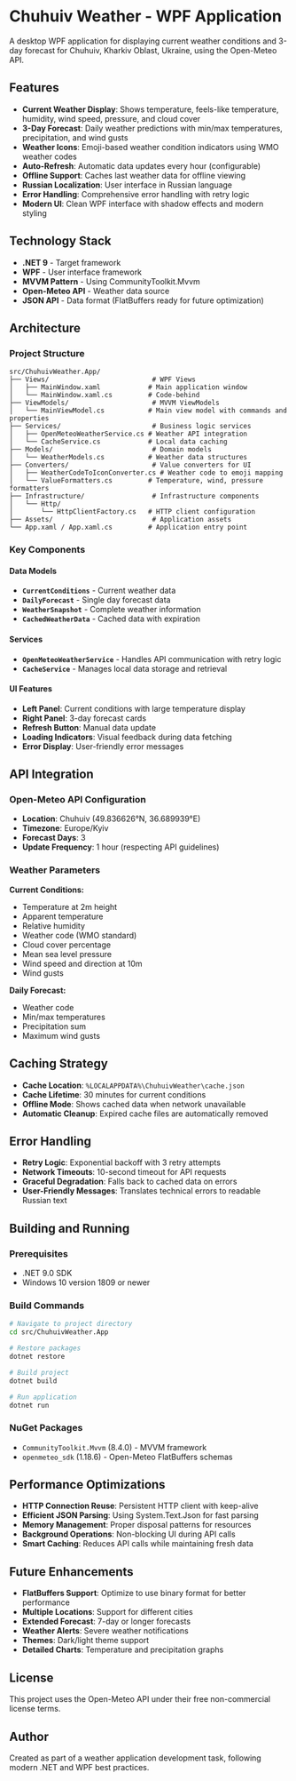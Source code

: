 # Chuhuiv Weather - WPF Application

A desktop WPF application for displaying current weather conditions and 3-day forecast for Chuhuiv, Kharkiv Oblast, Ukraine, using the Open-Meteo API.

## Features

- **Current Weather Display**: Shows temperature, feels-like temperature, humidity, wind speed, pressure, and cloud cover
- **3-Day Forecast**: Daily weather predictions with min/max temperatures, precipitation, and wind gusts
- **Weather Icons**: Emoji-based weather condition indicators using WMO weather codes
- **Auto-Refresh**: Automatic data updates every hour (configurable)
- **Offline Support**: Caches last weather data for offline viewing
- **Russian Localization**: User interface in Russian language
- **Error Handling**: Comprehensive error handling with retry logic
- **Modern UI**: Clean WPF interface with shadow effects and modern styling

## Technology Stack

- **.NET 9** - Target framework
- **WPF** - User interface framework
- **MVVM Pattern** - Using CommunityToolkit.Mvvm
- **Open-Meteo API** - Weather data source
- **JSON API** - Data format (FlatBuffers ready for future optimization)

## Architecture

### Project Structure
```
src/ChuhuivWeather.App/
├── Views/                          # WPF Views
│   ├── MainWindow.xaml            # Main application window
│   └── MainWindow.xaml.cs         # Code-behind
├── ViewModels/                     # MVVM ViewModels
│   └── MainViewModel.cs           # Main view model with commands and properties
├── Services/                       # Business logic services
│   ├── OpenMeteoWeatherService.cs # Weather API integration
│   └── CacheService.cs            # Local data caching
├── Models/                         # Domain models
│   └── WeatherModels.cs           # Weather data structures
├── Converters/                     # Value converters for UI
│   ├── WeatherCodeToIconConverter.cs # Weather code to emoji mapping
│   └── ValueFormatters.cs         # Temperature, wind, pressure formatters
├── Infrastructure/                 # Infrastructure components
│   └── Http/
│       └── HttpClientFactory.cs   # HTTP client configuration
├── Assets/                         # Application assets
└── App.xaml / App.xaml.cs         # Application entry point
```

### Key Components

#### Data Models
- **`CurrentConditions`** - Current weather data
- **`DailyForecast`** - Single day forecast data  
- **`WeatherSnapshot`** - Complete weather information
- **`CachedWeatherData`** - Cached data with expiration

#### Services
- **`OpenMeteoWeatherService`** - Handles API communication with retry logic
- **`CacheService`** - Manages local data storage and retrieval

#### UI Features
- **Left Panel**: Current conditions with large temperature display
- **Right Panel**: 3-day forecast cards
- **Refresh Button**: Manual data update
- **Loading Indicators**: Visual feedback during data fetching
- **Error Display**: User-friendly error messages

## API Integration

### Open-Meteo API Configuration
- **Location**: Chuhuiv (49.836626°N, 36.689939°E)
- **Timezone**: Europe/Kyiv
- **Forecast Days**: 3
- **Update Frequency**: 1 hour (respecting API guidelines)

### Weather Parameters
**Current Conditions:**
- Temperature at 2m height
- Apparent temperature
- Relative humidity
- Weather code (WMO standard)
- Cloud cover percentage
- Mean sea level pressure
- Wind speed and direction at 10m
- Wind gusts

**Daily Forecast:**
- Weather code
- Min/max temperatures
- Precipitation sum
- Maximum wind gusts

## Caching Strategy

- **Cache Location**: `%LOCALAPPDATA%\ChuhuivWeather\cache.json`
- **Cache Lifetime**: 30 minutes for current conditions
- **Offline Mode**: Shows cached data when network unavailable
- **Automatic Cleanup**: Expired cache files are automatically removed

## Error Handling

- **Retry Logic**: Exponential backoff with 3 retry attempts
- **Network Timeouts**: 10-second timeout for API requests
- **Graceful Degradation**: Falls back to cached data on errors
- **User-Friendly Messages**: Translates technical errors to readable Russian text

## Building and Running

### Prerequisites
- .NET 9.0 SDK
- Windows 10 version 1809 or newer

### Build Commands
```bash
# Navigate to project directory
cd src/ChuhuivWeather.App

# Restore packages
dotnet restore

# Build project
dotnet build

# Run application
dotnet run
```

### NuGet Packages
- `CommunityToolkit.Mvvm` (8.4.0) - MVVM framework
- `openmeteo_sdk` (1.18.6) - Open-Meteo FlatBuffers schemas

## Performance Optimizations

- **HTTP Connection Reuse**: Persistent HTTP client with keep-alive
- **Efficient JSON Parsing**: Using System.Text.Json for fast parsing
- **Memory Management**: Proper disposal patterns for resources
- **Background Operations**: Non-blocking UI during API calls
- **Smart Caching**: Reduces API calls while maintaining fresh data

## Future Enhancements

- **FlatBuffers Support**: Optimize to use binary format for better performance
- **Multiple Locations**: Support for different cities
- **Extended Forecast**: 7-day or longer forecasts
- **Weather Alerts**: Severe weather notifications
- **Themes**: Dark/light theme support
- **Detailed Charts**: Temperature and precipitation graphs

## License

This project uses the Open-Meteo API under their free non-commercial license terms.

## Author

Created as part of a weather application development task, following modern .NET and WPF best practices.